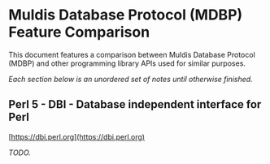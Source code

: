 # Muldis Database Protocol (MDBP) Feature Comparison

This document features a comparison between Muldis Database Protocol (MDBP)
and other programming library APIs used for similar purposes.

*Each section below is an unordered set of notes until otherwise finished.*

## Perl 5 - DBI - Database independent interface for Perl

[https://dbi.perl.org](https://dbi.perl.org)

*TODO.*
